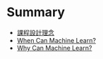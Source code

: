 # Summary

* [課程設計理念](CourseDesign.md)
* [When Can Machine Learn?](Chap1/when_can_machine_learn.md)
* [Why Can Machine Learn?](Chap2/why_can_machine_learn.md)


